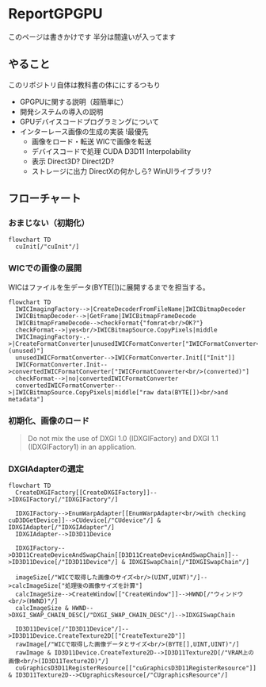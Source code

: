 # ReportGPGPU

このページは書きかけです
半分は間違いが入ってます

## やること

このリポジトリ自体は教科書の体ににするつもり

+ GPGPUに関する説明（超簡単に）
+ 開発システムの導入の説明
+ GPUデバイスコードプログラミングについて
+ インターレース画像の生成の実装 !最優先
  + 画像をロード・転送
  WICで画像を転送
  + デバイスコードで処理
  CUDA D3D11 Interpolability
  + 表示
  Direct3D? Direct2D?
  + ストレージに出力
  DirectXの何かしら?
  WinUIライブラリ?
  
## フローチャート

### おまじない（初期化）

```mermaid
flowchart TD
  cuInit[/"cuInit"/]
```

### WICでの画像の展開

WICはファイルを生データ(BYTE\[\])に展開するまでを担当する。

```mermaid
flowchart TD
  IWICImagingFactory-->|CreateDecoderFromFileName|IWICBitmapDecoder
  IWICBitmapDecoder-->|GetFrame|IWICBitmapFrameDecode
  IWICBitmapFrameDecode-->checkFormat{"fomrat<br/>OK?"}
  checkFormat-->|yes<br/>IWICBitmapSource.CopyPixels|middle
  IWICImagingFactory-.->|CreateFormatConverter|unusedIWICFormatConverter["IWICFormatConverter<br/>(unused)"]
  unusedIWICFormatConverter-->IWICFormatConverter.Init[["Init"]]
  IWICFormatConverter.Init-->convertedIWICFormatConverter["IWICFormatConverter<br/>(converted)"]
  checkFormat-->|no|convertedIWICFormatConverter
  convertedIWICFormatConverter-->|IWICBitmapSource.CopyPixels|middle["raw data(BYTE[])<br/>and metadata"]
```

### 初期化、画像のロード

> Do not mix the use of DXGI 1.0 (IDXGIFactory) and DXGI 1.1 (IDXGIFactory1) in an application.

### DXGIAdapterの選定

```mermaid
flowchart TD
  CreateDXGIFactory[[CreateDXGIFactory]]-->IDXGIFactory[/"IDXGIFactory"/]
  
  IDXGIFactory-->EnumWarpAdapter[[EnumWarpAdapter<br/>with checking cuD3DGetDevice]]-->CUdevice[/"CUdevice"/] & IDXGIAdapter[/"IDXGIAdapter"/]
  IDXGIAdapter-->ID3D11Device
  
  IDXGIFactory-->D3D11CreateDeviceAndSwapChain[[D3D11CreateDeviceAndSwapChain]]-->ID3D11Device[/"ID3D11Device"/] & IDXGISwapChain[/"IDXGISwapChain"/]
  
  imageSize[/"WICで取得した画像のサイズ<br/>(UINT,UINT)"/]-->calcImageSize["処理後の画像サイズを計算"]
  calcImageSize-->CreateWindow[["CreateWindow"]]-->HWND[/"ウィンドウ<br/>(HWND)"/]
  calcImageSize & HWND-->DXGI_SWAP_CHAIN_DESC[/"DXGI_SWAP_CHAIN_DESC"/]-->IDXGISwapChain
  
  ID3D11Device[/"ID3D11Device"/]-->ID3D11Device.CreateTexture2D[["CreateTexture2D"]]
  rawImage[/"WICで取得した画像データとサイズ<br/>(BYTE[],UINT,UINT)"/]
  rawImage & ID3D11Device.CreateTexture2D-->ID3D11Texture2D[/"VRAM上の画像<br/>(ID3D11Texture2D)"/]
  cuGraphicsD3D11RegisterResource[["cuGraphicsD3D11RegisterResource"]] & ID3D11Texture2D-->CUgraphicsResource[/"CUgraphicsResource"/]
```
